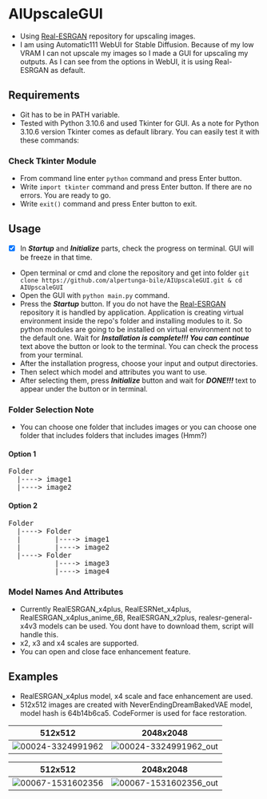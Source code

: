 # AIUpscaleGUI

- Using [Real-ESRGAN](https://github.com/xinntao/Real-ESRGAN) repository for upscaling images. 
- I am using Automatic111 WebUI for Stable Diffusion. Because of my low VRAM I can not upscale my images so I made a GUI for upscaling my outputs. As I can see from the options in WebUI, it is using Real-ESRGAN as default.

## Requirements
- Git has to be in PATH variable.
- Tested with Python 3.10.6 and used Tkinter for GUI. As a note for Python 3.10.6 version Tkinter comes as default library. You can easily test it with these commands:

### Check Tkinter Module
- From command line enter ```python``` command and press Enter button.
- Write ```import tkinter``` command and press Enter button. If there are no errors. You are ready to go.
- Write ```exit()``` command and press Enter button to exit.

## Usage
- [x] In ***Startup*** and ***Initialize*** parts, check the progress on terminal. GUI will be freeze in that time.
- Open terminal or cmd and clone the repository and get into folder ```git clone https://github.com/alpertunga-bile/AIUpscaleGUI.git & cd AIUpscaleGUI```
- Open the GUI with ```python main.py``` command.
- Press the ***Startup*** button. If you do not have the [Real-ESRGAN](https://github.com/xinntao/Real-ESRGAN) repository it is handled by application. Application is creating virtual environment inside the repo's folder and installing modules to it. So python modules are going to be installed on virtual environment not to the default one. Wait for ***Installation is complete!!! You can continue*** text above the button or look to the terminal. You can check the process from your terminal.
- After the installation progress, choose your input and output directories.
- Then select which model and attributes you want to use.
- After selecting them, press ***Initialize*** button and wait for ***DONE!!!*** text to appear under the button or in terminal.

### Folder Selection Note
- You can choose one folder that includes images or you can choose one folder that includes folders that includes images (Hmm?)

#### Option 1
<pre>
Folder
  |----> image1
  |----> image2
</pre>

#### Option 2
<pre>
Folder
  |----> Folder
  |        |----> image1
  |        |----> image2
  |----> Folder
           |----> image3
           |----> image4
</pre>

### Model Names And Attributes 
- Currently RealESRGAN_x4plus, RealESRNet_x4plus, RealESRGAN_x4plus_anime_6B, RealESRGAN_x2plus, realesr-general-x4v3 models can be used. You dont have to download them, script will handle this.
- x2, x3 and x4 scales are supported.
- You can open and close face enhancement feature.

## Examples
- RealESRGAN_x4plus model, x4 scale and face enhancement are used.
- 512x512 images are created with NeverEndingDreamBakedVAE model, model hash is 64b14b6ca5. CodeFormer is used for face restoration. 

512x512                    |  2048x2048
:-------------------------:|:-------------------------:
![00024-3324991962](https://user-images.githubusercontent.com/76731692/233845862-bc77ede8-421b-4076-a31d-29b5ba4f109d.png) | ![00024-3324991962_out](https://user-images.githubusercontent.com/76731692/233845891-49a4df16-82b1-409e-bcea-2fdeac65044e.png)

512x512                    |  2048x2048
:-------------------------:|:-------------------------:
![00067-1531602356](https://user-images.githubusercontent.com/76731692/233845865-5379d7c0-d6b4-4396-86ff-3b2a82bcbb32.png) | ![00067-1531602356_out](https://user-images.githubusercontent.com/76731692/233845997-6fad9e31-ae50-430f-86cf-b98ddd7a0ad3.png)
